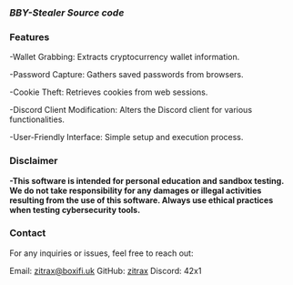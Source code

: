 ### _BBY-Stealer Source code_ 

###   **Features**
 
 -Wallet Grabbing: Extracts cryptocurrency wallet information.

 -Password Capture: Gathers saved passwords from browsers.
 
 -Cookie Theft: Retrieves cookies from web sessions.
 
 -Discord Client Modification: Alters the Discord client for various functionalities.
 
 -User-Friendly Interface: Simple setup and execution process.

###   **Disclaimer**
**-This software is intended for personal education and sandbox testing. We do not take responsibility for any damages or illegal activities resulting from the use of this software. Always use ethical practices when testing cybersecurity tools.**

### **Contact**
For any inquiries or issues, feel free to reach out:

Email: [zitrax@boxifi.uk](mailto:zitrax@boxifi.uk)
GitHub: [zitrax](https://github.com/zitrax190)
Discord: 42x1
